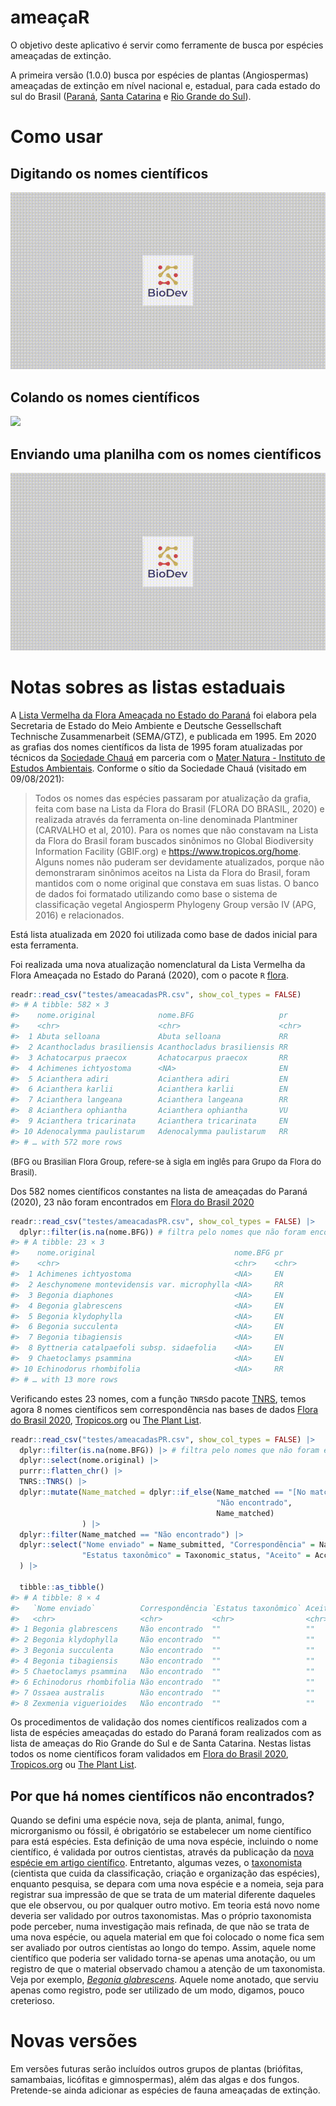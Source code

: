 
<!-- README.md is generated from README.Rmd. Please edit that file -->

# ameaçaR

<!-- badges: start -->
<!-- badges: end -->

O objetivo deste aplicativo é servir como ferramente de busca por
espécies ameaçadas de extinção.

A primeira versão (1.0.0) busca por espécies de plantas (Angiospermas)
ameaçadas de extinção em nível nacional e, estadual, para cada estado do
sul do Brasil ([Paraná](https://www.sociedadechaua.org/publicacoes),
[Santa
Catarina](https://www.sde.sc.gov.br/index.php/biblioteca/consema/legislacao/resolucoes/325-resolucao-consema-no-512014-1/file)
e [Rio Grande do
Sul](http://www.mcn.fzb.rs.gov.br/conteudo/4816/?Homologada_a_nova_Lista_da_Flora_Ga%C3%BAcha_Amea%C3%A7ada_de_Extin%C3%A7%C3%A3o)).

# Como usar

## Digitando os nomes científicos

![](img/digitando.gif)

## Colando os nomes científicos

![](img/colando.gif)

## Enviando uma planilha com os nomes científicos

![](img/enviar.gif)

# Notas sobres as listas estaduais

A [Lista Vermelha da Flora Ameaçada no Estado do
Paraná](https://www.sociedadechaua.org/publicacoes) foi elabora pela
Secretaria de Estado do Meio Ambiente e Deutsche Gessellschaft
Technische Zusammenarbeit (SEMA/GTZ), e publicada em 1995. Em 2020 as
grafias dos nomes científicos da lista de 1995 foram atualizadas por
técnicos da [Sociedade Chauá](https://www.sociedadechaua.org) em
parceria com o [Mater Natura - Instituto de Estudos
Ambientais](http://maternatura.org.br/). Conforme o sítio da Sociedade
Chauá (visitado em 09/08/2021):

> Todos os nomes das espécies passaram por atualização da grafia, feita
> com base na Lista da Flora do Brasil (FLORA DO BRASIL, 2020) e
> realizada através da ferramenta on-line denominada Plantminer
> (CARVALHO et al, 2010). Para os nomes que não constavam na Lista da
> Flora do Brasil foram buscados sinônimos no Global Biodiversity
> Information Facility (GBIF.org) e <https://www.tropicos.org/home>.
> Alguns nomes não puderam ser devidamente atualizados, porque não
> demonstraram sinônimos aceitos na Lista da Flora do Brasil, foram
> mantidos com o nome original que constava em suas listas. O banco de
> dados foi formatado utilizando como base o sistema de classificação
> vegetal Angiosperm Phylogeny Group versão IV (APG, 2016) e
> relacionados.

Está lista atualizada em 2020 foi utilizada como base de dados inicial
para esta ferramenta.

Foi realizada uma nova atualização nomenclatural da Lista Vermelha da
Flora Ameaçada no Estado do Paraná (2020), com o pacote `R`
[flora](http://www.github.com/gustavobio/flora).

``` r
readr::read_csv("testes/ameacadasPR.csv", show_col_types = FALSE)
#> # A tibble: 582 × 3
#>    nome.original              nome.BFG                   pr   
#>    <chr>                      <chr>                      <chr>
#>  1 Abuta selloana             Abuta selloana             RR   
#>  2 Acanthocladus brasiliensis Acanthocladus brasiliensis RR   
#>  3 Achatocarpus praecox       Achatocarpus praecox       RR   
#>  4 Achimenes ichtyostoma      <NA>                       EN   
#>  5 Acianthera adiri           Acianthera adiri           EN   
#>  6 Acianthera karlii          Acianthera karlii          EN   
#>  7 Acianthera langeana        Acianthera langeana        RR   
#>  8 Acianthera ophiantha       Acianthera ophiantha       VU   
#>  9 Acianthera tricarinata     Acianthera tricarinata     EN   
#> 10 Adenocalymma paulistarum   Adenocalymma paulistarum   RR   
#> # … with 572 more rows
```

<span style="font-size: small">(BFG ou Brasilian Flora Group, refere-se
à sigla em inglês para Grupo da Flora do Brasil).</span>

Dos 582 nomes científicos constantes na lista de ameaçadas do Paraná
(2020), 23 não foram encontrados em [Flora do Brasil
2020](http://floradobrasil.jbrj.gov.br/)

``` r
readr::read_csv("testes/ameacadasPR.csv", show_col_types = FALSE) |> 
  dplyr::filter(is.na(nome.BFG)) # filtra pelo nomes que não foram encontrados em Flora do Brasil
#> # A tibble: 23 × 3
#>    nome.original                               nome.BFG pr   
#>    <chr>                                       <chr>    <chr>
#>  1 Achimenes ichtyostoma                       <NA>     EN   
#>  2 Aeschynomene montevidensis var. microphylla <NA>     RR   
#>  3 Begonia diaphones                           <NA>     EN   
#>  4 Begonia glabrescens                         <NA>     EN   
#>  5 Begonia klydophylla                         <NA>     EN   
#>  6 Begonia succulenta                          <NA>     EN   
#>  7 Begonia tibagiensis                         <NA>     EN   
#>  8 Byttneria catalpaefoli subsp. sidaefolia    <NA>     EN   
#>  9 Chaetoclamys psammina                       <NA>     EN   
#> 10 Echinodorus rhombifolia                     <NA>     RR   
#> # … with 13 more rows
```

Verificando estes 23 nomes, com a função `TNRS`do pacote
[TNRS](https://github.com/EnquistLab/RTNRS), temos agora 8 nomes
científicos sem correspondência nas bases de dados [Flora do Brasil
2020](http://floradobrasil.jbrj.gov.br/),
[Tropicos.org](https://www.tropicos.org/home) ou [The Plant
List](http://www.theplantlist.org).

``` r
readr::read_csv("testes/ameacadasPR.csv", show_col_types = FALSE) |>
  dplyr::filter(is.na(nome.BFG)) |> # filtra pelo nomes que não foram encontrados em Flora do Brasil
  dplyr::select(nome.original) |>
  purrr::flatten_chr() |>
  TNRS::TNRS() |>
  dplyr::mutate(Name_matched = dplyr::if_else(Name_matched == "[No match found]", 
                                              "Não encontrado", 
                                              Name_matched)
                ) |> 
  dplyr::filter(Name_matched == "Não encontrado") |> 
  dplyr::select("Nome enviado" = Name_submitted, "Correspondência" = Name_matched, 
                "Estatus taxonômico" = Taxonomic_status, "Aceito" = Accepted_name
  ) |>
  
  tibble::as_tibble()
#> # A tibble: 8 × 4
#>   `Nome enviado`          Correspondência `Estatus taxonômico` Aceito
#>   <chr>                   <chr>           <chr>                <chr> 
#> 1 Begonia glabrescens     Não encontrado  ""                   ""    
#> 2 Begonia klydophylla     Não encontrado  ""                   ""    
#> 3 Begonia succulenta      Não encontrado  ""                   ""    
#> 4 Begonia tibagiensis     Não encontrado  ""                   ""    
#> 5 Chaetoclamys psammina   Não encontrado  ""                   ""    
#> 6 Echinodorus rhombifolia Não encontrado  ""                   ""    
#> 7 Ossaea australis        Não encontrado  ""                   ""    
#> 8 Zexmenia viguerioides   Não encontrado  ""                   ""
```

Os procedimentos de validação dos nomes científicos realizados com a
lista de espécies ameaçadas do estado do Paraná foram realizados com as
lista de ameaças do Rio Grande do Sul e de Santa Catarina. Nestas listas
todos os nome científicos foram validados em [Flora do Brasil
2020](http://floradobrasil.jbrj.gov.br/),
[Tropicos.org](https://www.tropicos.org/home) ou [The Plant
List](http://www.theplantlist.org).

## Por que há nomes científicos não encontrados?

Quando se defini uma espécie nova, seja de planta, animal, fungo,
microrganismo ou fóssil, é obrigatório se estabelecer um nome científico
para está espécies. Esta definição de uma nova espécie, incluindo o nome
científico, é validada por outros cientistas, através da publicação da
[nova espécie em artigo
científico](https://doi.org/10.1600/036364415X686369). Entretanto,
algumas vezes, o [taxonomista](https://pt.wikipedia.org/wiki/Taxonomia)
(cientista que cuida da classificação, criação e organização das
espécies), enquanto pesquisa, se depara com uma nova espécie e a nomeia,
seja para registrar sua impressão de que se trata de um material
diferente daqueles que ele observou, ou por qualquer outro motivo. Em
teoria está novo nome deveria ser validado por outros taxonomistas. Mas
o próprio taxonomista pode perceber, numa investigação mais refinada, de
que não se trata de uma nova espécie, ou aquela material em que foi
colocado o nome fica sem ser avaliado por outros cientístas ao longo do
tempo. Assim, aquele nome científico que poderia ser validado torna-se
apenas uma anotação, ou um registro de que o material observado chamou a
atenção de um taxonomista. Veja por exemplo, [*Begonia
glabrescens*](http://n2t.net/ark:/65665/39f0839e9-9cee-4adf-86e4-5220f3a97f17).
Aquele nome anotado, que serviu apenas como registro, pode ser utilizado
de um modo, digamos, pouco creterioso.

# Novas versões

Em versões futuras serão incluídos outros grupos de plantas (briófitas,
samambaias, licófitas e gimnospermas), além das algas e dos fungos.
Pretende-se ainda adicionar as espécies de fauna ameaçadas de extinção.
